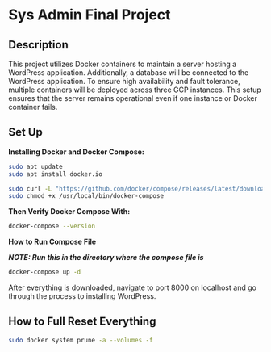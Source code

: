 # Sys Admin Final Project

## Description

This project utilizes Docker containers to maintain a server hosting a WordPress application. Additionally, a database will be connected to the WordPress application. To ensure high availability and fault tolerance, multiple containers will be deployed across three GCP instances. This setup ensures that the server remains operational even if one instance or Docker container fails.

## Set Up

**Installing Docker and Docker Compose:**

```Bash
sudo apt update
sudo apt install docker.io

sudo curl -L "https://github.com/docker/compose/releases/latest/download/docker-compose-$(uname -s)-$(uname -m)" -o /usr/local/bin/docker-compose
sudo chmod +x /usr/local/bin/docker-compose

```
**Then Verify Docker Compose With:**

```Bash
docker-compose --version
```
**How to Run Compose File**

***NOTE: Run this in the directory where the compose file is***

```Bash
docker-compose up -d
```

After everything is downloaded, navigate to port 8000 on localhost and go through the process to installing WordPress.

## How to Full Reset Everything

```Bash
sudo docker system prune -a --volumes -f
```
